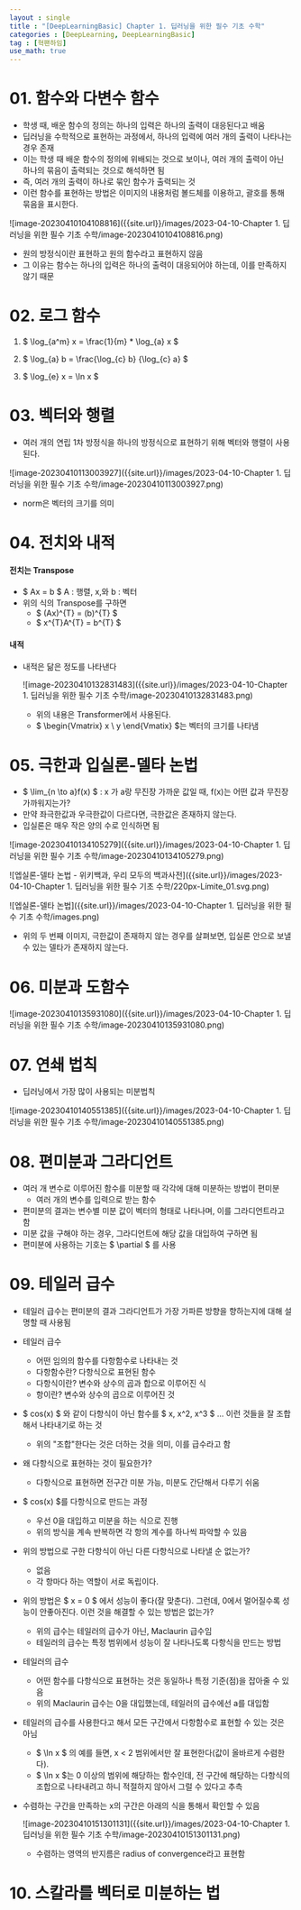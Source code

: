 ```yaml
---
layout : single
title : "[DeepLearningBasic] Chapter 1. 딥러닝을 위한 필수 기초 수학"
categories : [DeepLearning, DeepLearningBasic]
tag : [혁팬하임]
use_math: true
---
```


# 01. 함수와 다변수 함수
*  학생 때, 배운 함수의 정의는 하나의 입력은 하나의 출력이 대응된다고 배움
* 딥러닝을 수학적으로 표현하는 과정에서, 하나의 입력에 여러 개의 출력이 나타나는 경우 존재
* 이는 학생 때 배운 함수의 정의에 위배되는 것으로 보이나, 여러 개의 출력이 아닌 하나의 묶음이 출력되는 것으로 해석하면 됨
*  즉, 여러 개의 출력이 하나로 묶인 함수가 출력되는 것
* 이런 함수를 표현하는 방법은 이미지의 내용처럼 볼드체를 이용하고, 괄호를 통해 묶음을 표시한다.

![image-20230410104108816]({{site.url}}/images/2023-04-10-Chapter 1. 딥러닝을 위한 필수 기초 수학/image-20230410104108816.png)

* 원의 방정식이란 표현하고 원의 함수라고 표현하지 않음
*  그 이유는 함수는 하나의 입력은 하나의 출력이 대응되어야 하는데, 이를 만족하지 않기 때문



# 02. 로그 함수

1. $ \log_{a^m} x = \frac{1}{m} * \log_{a} x $

2. $  \log_{a} b = \frac{\log_{c} b} {\log_{c} a} $

3. $ \log_{e} x = \ln x $



# 03. 벡터와 행렬

* 여러 개의 연립 1차 방정식을 하나의 방정식으로 표현하기 위해 벡터와 행렬이 사용된다.

![image-20230410113003927]({{site.url}}/images/2023-04-10-Chapter 1. 딥러닝을 위한 필수 기초 수학/image-20230410113003927.png)

* norm은 벡터의 크기를 의미



# 04. 전치와 내적

#### 전치는 Transpose

* $ Ax = b $ A : 행렬, x,와 b : 벡터
* 위의 식의 Transpose를 구하면
  * $ (Ax)^{T} = (b)^{T} $
  * $ x^{T}A^{T} = b^{T} $

#### 내적

* 내적은 닮은 정도를 나타낸다

  ![image-20230410132831483]({{site.url}}/images/2023-04-10-Chapter 1. 딥러닝을 위한 필수 기초 수학/image-20230410132831483.png)

  * 위의 내용은 Transformer에서 사용된다.
  * $ \begin{Vmatrix} x \\ y \end{Vmatix} $는 벡터의 크기를 나타냄



# 05. 극한과 입실론-델타 논법

* $ \lim_{n \to a}f(x) $ : x 가 a랑 무진장 가까운 값일 때, f(x)는 어떤 값과 무진장 가까워지는가?
* 만약 좌극한값과 우극한값이 다르다면, 극한값은 존재하지 않는다.
* 입실론은 매우 작은 양의 수로 인식하면 됨

![image-20230410134105279]({{site.url}}/images/2023-04-10-Chapter 1. 딥러닝을 위한 필수 기초 수학/image-20230410134105279.png)

![엡실론-델타 논법 - 위키백과, 우리 모두의 백과사전]({{site.url}}/images/2023-04-10-Chapter 1. 딥러닝을 위한 필수 기초 수학/220px-Límite_01.svg.png)

![엡실론-델타 논법]({{site.url}}/images/2023-04-10-Chapter 1. 딥러닝을 위한 필수 기초 수학/images.png)

* 위의 두 번째 이미지, 극한값이 존재하지 않는 경우를 살펴보면, 입실론 안으로 보낼 수 있는 델타가 존재하지 않는다. 



# 06. 미분과 도함수

![image-20230410135931080]({{site.url}}/images/2023-04-10-Chapter 1. 딥러닝을 위한 필수 기초 수학/image-20230410135931080.png)



# 07. 연쇄 법칙

* 딥러닝에서 가장 많이 사용되는 미분법칙

![image-20230410140551385]({{site.url}}/images/2023-04-10-Chapter 1. 딥러닝을 위한 필수 기초 수학/image-20230410140551385.png)



# 08. 편미분과 그라디언트

* 여러 개 변수로 이루어진 함수를 미분할 때 각각에 대해 미분하는 방법이 편미분
  * 여러 개의 변수를 입력으로 받는 함수
* 편미분의 결과는 변수별 미분 값이 벡터의 형태로 나타나며, 이를 그라디언트라고 함
* 미분 값을 구해야 하는 경우, 그라디언트에 해당 값을 대입하여 구하면 됨
* 편미분에 사용하는 기호는 $ \partial $ 를 사용



# 09. 테일러 급수

* 테일러 급수는 편미분의 결과 그라디언트가 가장 가파른 방향을 향하는지에 대해 설명할 때 사용됨
* 테일러 급수
  * 어떤 임의의 함수를 다항함수로 나타내는 것
  * 다항함수란? 다항식으로 표현된 함수
  * 다항식이란? 변수와 상수의 곱과 합으로 이루어진 식
  * 항이란? 변수와 상수의 곱으로 이루어진 것
* $ cos(x) $ 와 같이 다항식이 아닌 함수를 $ x, x^2, x^3 $ ... 이런 것들을 잘 조합해서 나타내기로 하는 것
  * 위의 "조합"한다는 것은 더하는 것을 의미, 이를 급수라고 함
* 왜 다항식으로 표현하는 것이 필요한가?
  * 다항식으로 표현하면 전구간 미분 가능, 미분도 간단해서 다루기 쉬움
* $ cos(x) $를 다항식으로 만드는 과정
  * 우선 0을 대입하고 미분을 하는 식으로 진행
  * 위의 방식을 계속 반복하면 각 항의 계수를 하나씩 파악할 수 있음
* 위의 방법으로 구한 다항식이 아닌 다른 다항식으로 나타낼 순 없는가? 
  * 없음
  * 각 항마다 하는 역할이 서로 독립이다.
* 위의 방법은 $ x = 0 $ 에서 성능이 좋다(잘 맞춘다). 그런데, 0에서 멀어질수록 성능이 안좋아진다. 이런 것을 해결할 수 있는 방법은 없는가?
  * 위의 급수는 테일러의 급수가 아닌, Maclaurin 급수임
  * 테일러의 급수는 특정 범위에서 성능이 잘 나타나도록 다항식을 만드는 방법

* 테일러의 급수

  * 어떤 함수를 다항식으로 표현하는 것은 동일하나 특정 기준(점)을 잡아줄 수 있음
  * 위의 Maclaurin 급수는 0을 대입했는데, 테일러의 급수에선 a를 대입함

* 테일러의 급수를 사용한다고 해서 모든 구간에서 다항함수로 표현할 수 있는 것은 아님

  * $ \ln x $ 의 예를 들면, x < 2 범위에서만 잘 표현한다(값이 올바르게 수렴한다).
  * $ \ln x $는 0 이상의 범위에 해당하는 함수인데, 전 구간에 해당하는 다항식의 조합으로 나타내려고 하니 적절하지 않아서 그럴 수 있다고 추측

* 수렴하는 구간을 만족하는 x의 구간은 아래의 식을 통해서 확인할 수 있음

  ![image-20230410151301131]({{site.url}}/images/2023-04-10-Chapter 1. 딥러닝을 위한 필수 기초 수학/image-20230410151301131.png)

  * 수렴하는 영역의 반지름은 radius of convergence라고 표현함



# 10. 스칼라를 벡터로 미분하는 법

